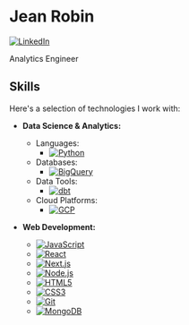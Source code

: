 # Jean Robin

[![LinkedIn](https://img.shields.io/badge/LinkedIn-Connect-blue?style=flat-square&logo=linkedin)](https://www.linkedin.com/in/jean-robin)

Analytics Engineer

## Skills

Here's a selection of technologies I work with:

*   **Data Science & Analytics:**
    *   Languages:
        *   [![Python](https://img.shields.io/badge/Python-%233776AB.svg?style=for-the-badge&logo=python&logoColor=white)](https://www.python.org)
    *   Databases:
        *   [![BigQuery](https://img.shields.io/badge/BigQuery-%234285F4.svg?style=for-the-badge&logo=google-cloud&logoColor=white)](https://cloud.google.com/bigquery)
    *   Data Tools:
        *   [![dbt](https://img.shields.io/badge/dbt-%23F2C72E.svg?style=for-the-badge&logo=dbt&logoColor=white)](https://www.getdbt.com/)
    *   Cloud Platforms:
        *   [![GCP](https://img.shields.io/badge/GCP-%2300B0D7.svg?style=for-the-badge&logo=google-cloud&logoColor=white)](https://cloud.google.com/)
    
*   **Web Development:**
    *   [![JavaScript](https://img.shields.io/badge/JavaScript-%23F7DF1E.svg?style=for-the-badge&logo=javascript&logoColor=black)](https://developer.mozilla.org/en-US/docs/Web/JavaScript)
    *   [![React](https://img.shields.io/badge/React-%2361DAFB.svg?style=for-the-badge&logo=react&logoColor=black)](https://reactjs.org/)
    *   [![Next.js](https://img.shields.io/badge/Next.js-%23000000.svg?style=for-the-badge&logo=nextdotjs&logoColor=white)](https://nextjs.org/)
    *   [![Node.js](https://img.shields.io/badge/Node.js-%23339933.svg?style=for-the-badge&logo=nodedotjs&logoColor=white)](https://nodejs.org/)
    *   [![HTML5](https://img.shields.io/badge/HTML5-%23E34F26.svg?style=for-the-badge&logo=html5&logoColor=white)](https://www.w3.org/html/)
    *   [![CSS3](https://img.shields.io/badge/CSS3-%231572B6.svg?style=for-the-badge&logo=css3&logoColor=white)](https://www.w3schools.com/css/)
    *   [![Git](https://img.shields.io/badge/Git-%23F05032.svg?style=for-the-badge&logo=git&logoColor=white)](https://git-scm.com/)
    *   [![MongoDB](https://img.shields.io/badge/MongoDB-%234EA94B.svg?style=for-the-badge&logo=mongodb&logoColor=white)](https://www.mongodb.com/)
